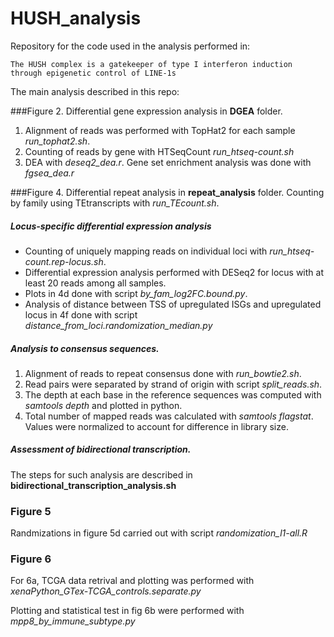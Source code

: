 # HUSH_analysis

Repository for the code used in the analysis performed in:

	The HUSH complex is a gatekeeper of type I interferon induction through epigenetic control of LINE-1s



The main analysis described in this repo:

###Figure 2.
Differential gene expression analysis in **DGEA** folder. 

1. Alignment of reads was performed with TopHat2 for each sample _run\_tophat2.sh_. 
2. Counting of reads by gene with HTSeqCount _run\_htseq-count.sh_
3. DEA with _deseq2\_dea.r_. Gene set enrichment analysis was done with _fgsea\_dea.r_


###Figure 4. 
Differential repeat analysis in **repeat_analysis** folder. 
Counting by family using TEtranscripts with _run\_TEcount.sh_. 

##### Locus-specific differential expression analysis

* Counting of uniquely mapping reads on individual loci with _run\_htseq-count.rep-locus.sh_. 
* Differential expression analysis performed with DESeq2 for locus with at least 20 reads among all samples.
* Plots in 4d done with script _by\_fam\_log2FC.bound.py_. 
* Analysis of distance between TSS of upregulated ISGs and upregulated locus in 4f done with script _distance\_from\_loci.randomization\_median.py_ 

##### Analysis to consensus sequences. 

1. Alignment of reads to repeat consensus done with _run\_bowtie2.sh_. 
2. Read pairs were separated by strand of origin with script _split\_reads.sh_.
3. The depth at each base in the reference sequences was computed with _samtools depth_ and plotted in python. 
4. Total number of mapped reads was calculated with _samtools flagstat_. Values were normalized to account for difference in library size.

##### Assessment of bidirectional transcription. 

The steps for such analysis are described in **bidirectional\_transcription\_analysis.sh**



### Figure 5
Randmizations in figure 5d carried out with script _randomization\_l1-all.R_


### Figure 6

For 6a, TCGA data retrival and plotting was performed with _xenaPython\_GTex-TCGA\_controls.separate.py_

Plotting and statistical test in fig 6b were performed with _mpp8\_by\_immune\_subtype.py_


